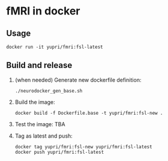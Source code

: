 # fMRI in docker

## Usage

```shell
docker run -it yupri/fmri:fsl-latest
```

## Build and release

1. (when needed) Generate new dockerfile definition:

    ```shell
    ./neurodocker_gen_base.sh
    ```

2. Build the image:
    
    ```shell
    docker build -f Dockerfile.base -t yupri/fmri:fsl-new .
    ```
   
3. Test the image: TBA
4. Tag as latest and push:
    
    ```shell
    docker tag yupri/fmri:fsl-new yupri/fmri:fsl-latest
    docker push yupri/fmri:fsl-latest
    ```

